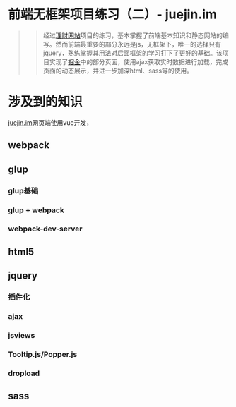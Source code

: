 # 前端无框架项目练习（二）- juejin.im

>> 经过[理财网站](https://github.com/xenobladeX/FirstWeb)项目的练习，基本掌握了前端基本知识和静态网站的编写。然而前端最重要的部分永远是js，无框架下，唯一的选择只有jquery，熟练掌握其用法对后面框架的学习打下了更好的基础。该项目实现了[掘金](https://juejin.im/)中的部分页面，使用ajax获取实时数据进行加载，完成页面的动态展示，并进一步加深html、sass等的使用。

# 涉及到的知识

[juejin.im](https://juejin.im/)网页端使用vue开发，




## webpack


## glup


### glup基础

### glup + webpack

### webpack-dev-server



## html5



## jquery



### 插件化






### ajax




### jsviews


### Tooltip.js/Popper.js




### dropload





## sass




